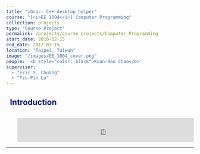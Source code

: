 ```yaml
---
title: "iGroc: C++ desktop helper"
course: "[<i>EE 1004</i>] Computer Programming"
collection: projects
type: "Course Project"
permalink: /projects/course_projects/Computer_Programming
start_date: 2016-12-15
end_date: 2017-01-15
location: "Taipei, Taiwan"
image: "/images/EE_1004_cover.png"
people: '<b style="color: black">Kuan-Hao Chao</b>'
superviser:
  - "Eric Y. Chuang"
  - "Tzu-Pin Lu"
---
```


<h2 style="color: #000f70"> <i class="fas fa-dot-circle" style="font-size:18px;"></i> &nbsp;&nbsp;Introduction </h2>

<div style="margin-left: 30px">
  <p style="margin-top: 30px">
  </p>
  <iframe width="100%" height="65px" src="https://www.youtube.com/embed/xvpTAf3OXVc" frameborder="0" allow="accelerometer; autoplay; clipboard-write; encrypted-media; gyroscope; picture-in-picture" allowfullscreen></iframe>
</div>



---
